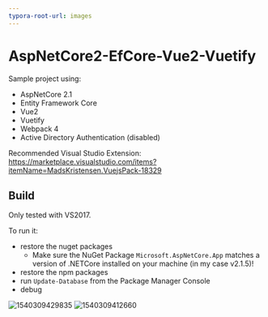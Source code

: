 ```yaml
---
typora-root-url: images
---
```


# AspNetCore2-EfCore-Vue2-Vuetify
Sample project using:

- AspNetCore 2.1 
- Entity Framework Core 
- Vue2 
- Vuetify
- Webpack 4
- Active Directory Authentication (disabled)

Recommended Visual Studio Extension: https://marketplace.visualstudio.com/items?itemName=MadsKristensen.VuejsPack-18329

## Build

Only tested with VS2017.

To run it:

- restore the nuget packages
  - Make sure the NuGet Package `Microsoft.AspNetCore.App` matches a version of .NETCore installed on your machine (in my case v2.1.5)!
- restore the npm packages
- run `Update-Database` from the Package Manager Console
- debug



![1540309429835](https://user-images.githubusercontent.com/2679513/47374060-fd93a780-d6e4-11e8-8718-a8df961bd17b.png)
![1540309412660](https://user-images.githubusercontent.com/2679513/47374061-fd93a780-d6e4-11e8-8ad1-dac0fb5eae19.png)
